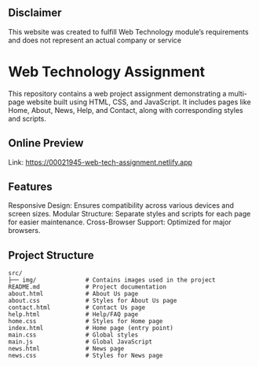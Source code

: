 ## Disclaimer
This website was created to fulfill Web Technology module’s requirements and does not represent an actual company or service

# Web Technology Assignment

This repository contains a web project assignment demonstrating a multi-page website built using HTML, CSS, and JavaScript. It includes pages like Home, About, News, Help, and Contact, along with corresponding styles and scripts.

## Online Preview
Link: https://00021945-web-tech-assignment.netlify.app

## Features

Responsive Design: Ensures compatibility across various devices and screen sizes.
Modular Structure: Separate styles and scripts for each page for easier maintenance.
Cross-Browser Support: Optimized for major browsers.


## Project Structure

```plaintext
src/
├── img/              # Contains images used in the project
README.md             # Project documentation
about.html            # About Us page
about.css             # Styles for About Us page
contact.html          # Contact Us page
help.html             # Help/FAQ page
home.css              # Styles for Home page
index.html            # Home page (entry point)
main.css              # Global styles
main.js               # Global JavaScript
news.html             # News page
news.css              # Styles for News page
